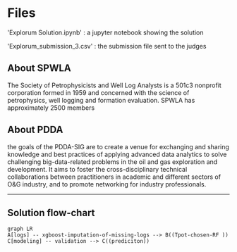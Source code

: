 


# Files
'Explorum Solution.ipynb'   :  a jupyter notebook showing the solution



'Explorum_submission_3.csv' : the submission file sent to the judges


## About SPWLA

The Society of Petrophysicists and Well Log Analysts is a 501c3 nonprofit corporation formed in 1959 and concerned with the science of petrophysics, well logging and formation evaluation. SPWLA has approximately 2500 members

## About PDDA

the goals of the PDDA-SIG are to create a venue for exchanging and sharing knowledge and best practices of applying advanced data analytics to solve challenging big-data-related problems in the oil and gas exploration and development. It aims to foster the cross-disciplinary technical collaborations between practitioners in academic and different sectors of O&G industry, and to promote networking for industry professionals.


-------
## Solution flow-chart

```mermaid
graph LR
A[logs] -- xgboost-imputation-of-missing-logs --> B((Tpot-chosen-RF ))
C[modeling] -- validation --> C((prediciton))


